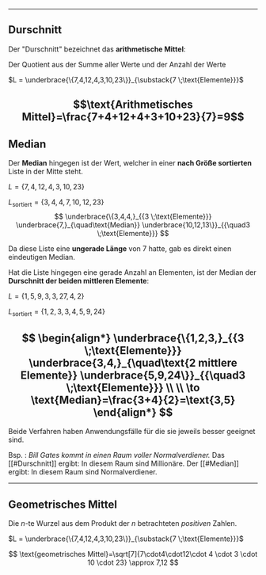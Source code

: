 
---
## Durschnitt

Der "Durschnitt" bezeichnet das **arithmetische Mittel**:

Der Quotient aus der Summe aller Werte und der Anzahl der Werte

$L = \underbrace{\{7,4,12,4,3,10,23\}}_{\substack{7 \;\text{Elemente}}}$

$$\text{Arithmetisches Mittel}=\frac{7+4+12+4+3+10+23}{7}=9$$
---
## Median

Der **Median** hingegen ist der Wert, welcher in einer **nach Größe sortierten** Liste in der Mitte steht.

$L=\{7,4,12,4,3,10,23\}$

$L_{\text{sortiert}}=\{3,4,4,7,10,12,23\}$
$$
\underbrace{\{3,4,4,}_{{3 \;\text{Elemente}}}    
\underbrace{7,}_{\quad\text{Median}} 
\underbrace{10,12,13\}}_{{\quad3 \;\text{Elemente}}}
$$

Da diese Liste eine **ungerade Länge** von $7$ hatte, gab es direkt einen eindeutigen Median.


Hat die Liste hingegen eine gerade Anzahl an Elementen,
ist der Median der **Durschnitt der beiden mittleren Elemente**:

$L=\{1,5,9,3,3,27,4,2\}$

$L_{\text{sortiert}}=\{1,2,3,3,4,5,9,24\}$

$$
\begin{align*}
\underbrace{\{1,2,3,}_{{3 \;\text{Elemente}}}    
\underbrace{3,4,}_{\quad\text{2 mittlere Elemente}} 
\underbrace{5,9,24\}}_{{\quad3 \;\text{Elemente}}} \\ \\
\to \text{Median}=\frac{3+4}{2}=\text{3,5}
\end{align*}
$$
---

Beide Verfahren haben Anwendungsfälle für die sie jeweils besser geeignet sind.

Bsp. :
	*Bill Gates kommt in einen Raum voller Normalverdiener.*
	Das [[#Durschnitt]] ergibt: In diesem Raum sind Millionäre.
	Der [[#Median]] ergibt: In diesem Raum sind Normalverdiener.

---
## Geometrisches Mittel
Die $n$-te Wurzel aus dem Produkt der $n$ betrachteten *positiven* Zahlen.

$L = \underbrace{\{7,4,12,4,3,10,23\}}_{\substack{7 \;\text{Elemente}}}$

$$
\text{geometrisches Mittel}=\sqrt[7]{7\cdot4\cdot12\cdot 4 \cdot 3 \cdot 10 \cdot 23} \approx 7,12
$$
